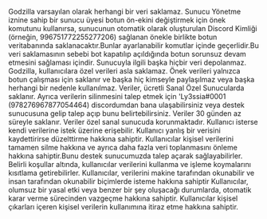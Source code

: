 Godzilla varsayılan olarak herhangi bir veri saklamaz. Sunucu Yönetme iznine sahip bir sunucu üyesi botun ön-ekini değiştirmek için önek
komutunu kullanırsa, sunucunun otomatik olarak oluşturulan Discord Kimliği (örneğin, 996751772255277206) sağlanan önekle birlikte botun
veritabanında saklanacaktır.Bunlar ayarlanabilir komutlar içinde geçerlidir.Bu veri saklamasının sebebi bot kapatılıp açıldığında botun sorunsuz
devam etmesini sağlaması içindir.
Sunucuyla ilgili başka hiçbir veri depolanmaz. Godzilla, kullanıcılara özel verileri asla saklamaz. Önek verileri yalnızca botun çalışması için saklanır ve
başka hiç kimseyle paylaşılmaz veya başka herhangi bir nedenle kullanılmaz. Veriler, ücretli Sanal Özel Sunucularda saklanır.
Ayrıca verilerin silinmesini talep etmek için 'Ly3ssia#0001 (978276967877054464) discordumdan bana ulaşabilirsiniz veya destek sunucusuna
gelip talep açıp bunu belirtebilirsiniz.
Veriler 30 günden az süreyle saklanır. Veriler özel sanal sunucuda korunmaktadır.
Kullanıcı isterse kendi verilerine istek üzerine erişebilir.
Kullanıcı yanlış bir verisini kaydettirirse düzelttirme hakkına sahiptir.
Kullanıcılar kişisel verilerini tamamen silme hakkına ve ayrıca daha fazla veri toplanmasını önleme hakkına sahiptir.Bunu destek sunucumuzda
talep açarak sağlayabilirler.
Belirli koşullar altında, kullanıcılar verilerini kullanma ve işleme koymalarını kısıtlama getirebilirler.
Kullanıcılar, verilerini makine tarafından okunabilir ve insan tarafından okunabilir biçimlerde isteme hakkına sahiptir
Kullanıcılar, olumsuz bir yasal etki veya benzer bir şey oluşacağı durumlarda, otomatik karar verme sürecinden vazgeçme hakkına sahiptir.
Kullanıcılar kişisel çıkarları içeren kişisel verilerin kullanımına itiraz etme hakkına sahiptir.
